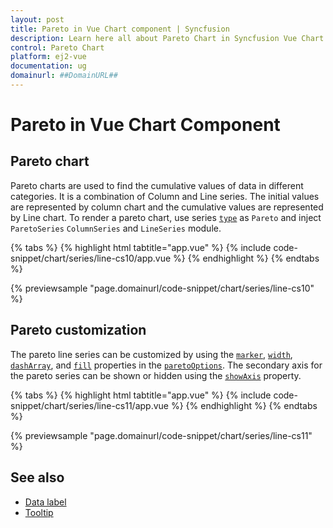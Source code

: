 ```yaml
---
layout: post
title: Pareto in Vue Chart component | Syncfusion
description: Learn here all about Pareto Chart in Syncfusion Vue Chart component of Syncfusion Essential JS 2 and more.
control: Pareto Chart
platform: ej2-vue
documentation: ug
domainurl: ##DomainURL##
---
```


# Pareto in Vue Chart Component

## Pareto chart

Pareto charts are used to find the cumulative values of data in different categories. It is a combination of Column and Line series. The initial values are represented by column chart and the cumulative values are represented by Line chart. To render a pareto chart, use series [`type`](https://ej2.syncfusion.com/vue/documentation/api/chart/errorBarSettings/#type) as `Pareto` and inject `ParetoSeries` `ColumnSeries` and  `LineSeries` module.

{% tabs %}
{% highlight html tabtitle="app.vue" %}
{% include code-snippet/chart/series/line-cs10/app.vue %}
{% endhighlight %}
{% endtabs %}
        
{% previewsample "page.domainurl/code-snippet/chart/series/line-cs10" %}

## Pareto customization

The pareto line series can be customized by using the [`marker`](https://ej2.syncfusion.com/vue/documentation/api/chart/paretoOptions/#marker), [`width`](https://ej2.syncfusion.com/vue/documentation/api/chart/paretoOptions/#width), [`dashArray`](https://ej2.syncfusion.com/vue/documentation/api/chart/paretoOptions/#dasharray), and [`fill`](https://ej2.syncfusion.com/vue/documentation/api/chart/paretoOptions/#fill) properties in the [`paretoOptions`](https://ej2.syncfusion.com/vue/documentation/api/chart/paretoOptions/). The secondary axis for the pareto series can be shown or hidden using the [`showAxis`](https://ej2.syncfusion.com/vue/documentation/api/chart/paretoOptions/#showaxis) property.

{% tabs %}
{% highlight html tabtitle="app.vue" %}
{% include code-snippet/chart/series/line-cs11/app.vue %}
{% endhighlight %}
{% endtabs %}
        
{% previewsample "page.domainurl/code-snippet/chart/series/line-cs11" %}

## See also

* [Data label](../data-labels.md)
* [Tooltip](../tool-tip.md)